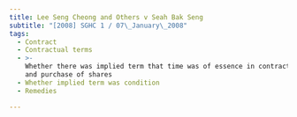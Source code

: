 ```yaml
---
title: Lee Seng Cheong and Others v Seah Bak Seng
subtitle: "[2008] SGHC 1 / 07\_January\_2008"
tags:
  - Contract
  - Contractual terms
  - >-
    Whether there was implied term that time was of essence in contract for sale
    and purchase of shares
  - Whether implied term was condition
  - Remedies

---
```


